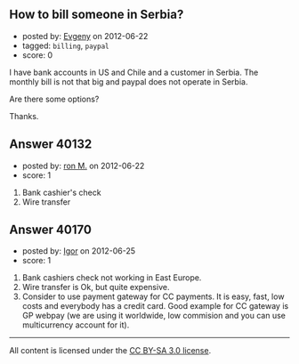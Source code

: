 ## How to bill someone in Serbia?

- posted by: [Evgeny](https://stackexchange.com/users/-1/18509-evgeny) on 2012-06-22
- tagged: `billing`, `paypal`
- score: 0

I have bank accounts in US and Chile and a customer in Serbia.
The monthly bill is not that big and paypal does not operate in Serbia.

Are there some options?

Thanks.


## Answer 40132

- posted by: [ron M.](https://stackexchange.com/users/-1/2122-ron-m) on 2012-06-22
- score: 1

 1. Bank cashier's check 
 1. Wire transfer




## Answer 40170

- posted by: [Igor](https://stackexchange.com/users/-1/18535-igor) on 2012-06-25
- score: 1

1. Bank cashiers check not working in East Europe.
2. Wire transfer is Ok, but quite expensive.
3. Consider to use payment gateway for CC payments. It is easy, fast, low costs and everybody has a credit card. Good example for CC gateway is GP webpay (we are using it worldwide, low commision and you can use multicurrency account for it).



---

All content is licensed under the [CC BY-SA 3.0 license](https://creativecommons.org/licenses/by-sa/3.0/).
